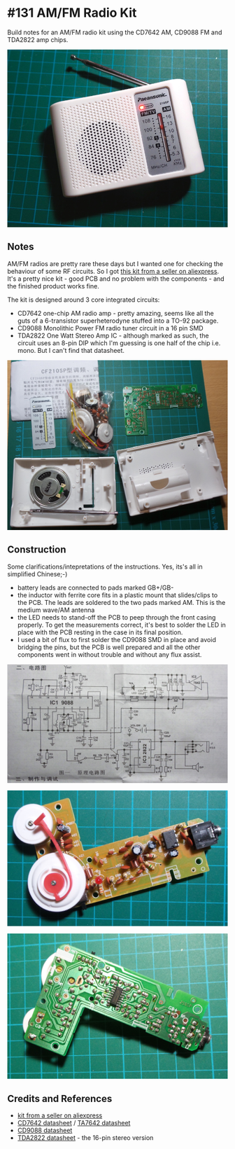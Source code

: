 # #131 AM/FM Radio Kit

Build notes for an AM/FM radio kit using the CD7642 AM, CD9088 FM and TDA2822 amp chips.

![The Build](./assets/AMFMRadioKit_build.jpg?raw=true)

## Notes

AM/FM radios are pretty rare these days but I wanted one for checking the behaviour of some RF circuits.
So I got [this kit from a seller on aliexpress](https://www.aliexpress.com/item/Free-Shipping-AM-FM-stereo-AM-radio-kit-DIY-CF210SP-electronic-production-suite/32326761697.html). It's a pretty nice kit - good PCB and no problem with the components - and the finished product works fine.

The kit is designed around 3 core integrated circuits:

* CD7642 one-chip AM radio amp - pretty amazing, seems like all the guts of a 6-transistor superheterodyne stuffed into a TO-92 package.
* CD9088 Monolithic Power FM radio tuner circuit in a 16 pin SMD
* TDA2822 One Watt Stereo Amp IC - although marked as such, the circuit uses an 8-pin DIP which I'm guessing is one half of the chip i.e. mono. But I can't find that datasheet.

![AMFMRadioKit_parts](./assets/AMFMRadioKit_parts.jpg?raw=true)

## Construction

Some clarifications/intepretations of the instructions. Yes, its's all in simplified Chinese;-)

* battery leads are connected to pads marked GB+/GB-
* the inductor with ferrite core fits in a plastic mount that slides/clips to the PCB. The leads are soldered to the two pads marked AM. This is the medium wave/AM antenna
* the LED needs to stand-off the PCB to peep through the front casing properly. To get the measurements correct, it's best to solder the LED in place with the PCB resting in the case in its final position.
* I used a bit of flux to first solder the CD9088 SMD in place and avoid bridging the pins, but the PCB is well prepared and all the other components went in without trouble and without any flux assist.

![The Schematic](./assets/AMFMRadioKit_schematic.jpg?raw=true)

![The Build - PCB front](./assets/AMFMRadioKit_pcb_build_front.jpg?raw=true)

![The Build - PCB rear](./assets/AMFMRadioKit_pcb_build_rear.jpg?raw=true)

## Credits and References

* [kit from a seller on aliexpress](https://www.aliexpress.com/item/Free-Shipping-AM-FM-stereo-AM-radio-kit-DIY-CF210SP-electronic-production-suite/32326761697.html)
* [CD7642 datasheet](http://www.datasheetarchive.com/CD7642CP-datasheet.html) / [TA7642 datasheet](https://www.futurlec.com/Others/TA7642.shtml)
* [CD9088 datasheet](http://www.datasheetbank.com/CD9088-Datasheet-ETC.html)
* [TDA2822 datasheet](https://www.futurlec.com/Philips/TDA2822.shtml) - the 16-pin stereo version
